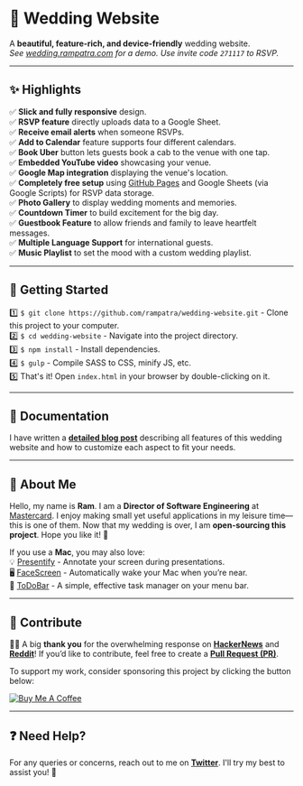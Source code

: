 # 💍 Wedding Website

A **beautiful, feature-rich, and device-friendly** wedding website.  
_See [wedding.rampatra.com](http://wedding.rampatra.com/) for a demo. Use invite code `271117` to RSVP._

---

## ✨ Highlights

✅ **Slick and fully responsive** design.  
✅ **RSVP feature** directly uploads data to a Google Sheet.  
✅ **Receive email alerts** when someone RSVPs.  
✅ **Add to Calendar** feature supports four different calendars.  
✅ **Book Uber** button lets guests book a cab to the venue with one tap.  
✅ **Embedded YouTube video** showcasing your venue.  
✅ **Google Map integration** displaying the venue's location.  
✅ **Completely free setup** using [GitHub Pages](https://pages.github.com/) and Google Sheets (via Google Scripts) for RSVP data storage.  
✅ **Photo Gallery** to display wedding moments and memories.  
✅ **Countdown Timer** to build excitement for the big day.  
✅ **Guestbook Feature** to allow friends and family to leave heartfelt messages.  
✅ **Multiple Language Support** for international guests.  
✅ **Music Playlist** to set the mood with a custom wedding playlist.  

---

## 🚀 Getting Started

1️⃣ `$ git clone https://github.com/rampatra/wedding-website.git` - Clone this project to your computer.  
2️⃣ `$ cd wedding-website` - Navigate into the project directory.  
3️⃣ `$ npm install` - Install dependencies.  
4️⃣ `$ gulp` - Compile SASS to CSS, minify JS, etc.  
5️⃣ That's it! Open `index.html` in your browser by double-clicking on it.  

---

## 📖 Documentation

I have written a **[detailed blog post](https://blog.rampatra.com/wedding-website)** describing all features of this wedding website and how to customize each aspect to fit your needs.

---

## 👤 About Me

Hello, my name is **Ram**. I am a **Director of Software Engineering** at [Mastercard](https://www.mastercard.com/). I enjoy making small yet useful applications in my leisure time—this is one of them. Now that my wedding is over, I am **open-sourcing this project**. Hope you like it! 🎉

If you use a **Mac**, you may also love:  
💡 [Presentify](https://presentifyapp.com/) - Annotate your screen during presentations.  
🖥️ [FaceScreen](https://facescreenapp.com/) - Automatically wake your Mac when you’re near.  
📌 [ToDoBar](https://todobarapp.com/) - A simple, effective task manager on your menu bar.

---

## 🤝 Contribute

🙏🏻 A big **thank you** for the overwhelming response on **[HackerNews](https://news.ycombinator.com/item?id=18556787)** and **[Reddit](https://www.reddit.com/r/opensource/comments/a1bx4h/i_am_open_sourcing_my_wedding_website_on_my_first/)**! If you’d like to contribute, feel free to create a **[Pull Request (PR)](https://help.github.com/articles/about-pull-requests/)**.

To support my work, consider sponsoring this project by clicking the button below:

<a href="https://www.buymeacoffee.com/rampatra" target="_blank"><img src="https://www.buymeacoffee.com/assets/img/custom_images/orange_img.png" alt="Buy Me A Coffee" style="height: auto !important;width: auto !important;"></a>

---

## ❓ Need Help?

For any queries or concerns, reach out to me on **[Twitter](https://twitter.com/ram__patra)**. I'll try my best to assist you! 💬

